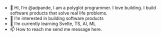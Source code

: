- 👋 Hi, I’m @adpande, I am a polyglot programmer. I love building. I build software products that solve real life problems.
- 👀 I’m interested in building software products
- 🌱 I’m currently learning Svelte, TS, AI, ML
- 📫 How to reach me send me message here.

<!---
adpande/adpande is a ✨ special ✨ repository because its `README.md` (this file) appears on your GitHub profile.
You can click the Preview link to take a look at your changes.
--->
